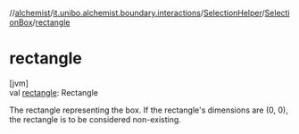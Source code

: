 //[alchemist](../../../../index.md)/[it.unibo.alchemist.boundary.interactions](../../index.md)/[SelectionHelper](../index.md)/[SelectionBox](index.md)/[rectangle](rectangle.md)

# rectangle

[jvm]\
val [rectangle](rectangle.md): Rectangle

The rectangle representing the box. If the rectangle's dimensions are (0, 0), the rectangle is to be considered non-existing.
